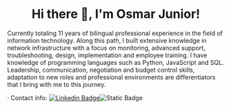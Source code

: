 <h1 align="center"> Hi there 👋, I'm Osmar Junior! </h1>

Currently totaling 11 years of bilingual professional experience in the field of information technology. Along this path, I built extensive knowledge in network infrastructure with a focus on monitoring, advanced support, troubleshooting, design, implementation and employee training. I have knowledge of programming languages ​​such as Python, JavaScript and SQL.
Leadership, communication, negotiation and budget control skills, adaptation to new roles and professional environments are differentiators that I bring with me to this journey.

· Contact info: [![Linkedin Badge](https://img.shields.io/badge/-osmarjunior04-blue?style=flat&logo=Linkedin&logoColor=white&link=https://www.linkedin.com/in/osmarjunior04/)](https://www.linkedin.com/in/osmarjunior04/)![Static Badge](https://img.shields.io/badge/osmarjunior04%40hotmail.com-blue?logo=microsoftoutlook&link=osmarjunior04%40hotmail.com)




